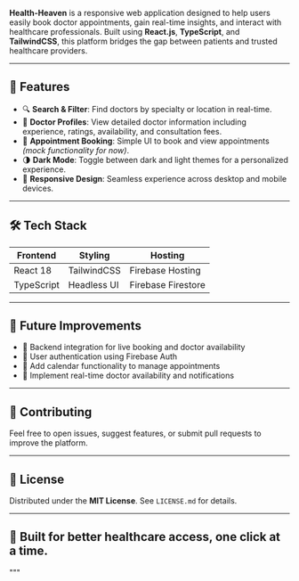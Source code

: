 
**Health-Heaven** is a responsive web application designed to help users easily book doctor appointments, gain real-time insights, and interact with healthcare professionals. Built using **React.js**, **TypeScript**, and **TailwindCSS**, this platform bridges the gap between patients and trusted healthcare providers.

---

## 🚀 Features

- 🔍 **Search & Filter**: Find doctors by specialty or location in real-time.
- 📄 **Doctor Profiles**: View detailed doctor information including experience, ratings, availability, and consultation fees.
- 📆 **Appointment Booking**: Simple UI to book and view appointments *(mock functionality for now)*.
- 🌗 **Dark Mode**: Toggle between dark and light themes for a personalized experience.
- 📱 **Responsive Design**: Seamless experience across desktop and mobile devices.

---

## 🛠 Tech Stack

| Frontend      | Styling       | Hosting            |
|---------------|---------------|---------------------|
| React 18      | TailwindCSS   | Firebase Hosting    |
| TypeScript    | Headless UI   | Firebase Firestore  |

---

## 🌟 Future Improvements

- 🔗 Backend integration for live booking and doctor availability
- 🔐 User authentication using Firebase Auth
- 📅 Add calendar functionality to manage appointments
- 🔔 Implement real-time doctor availability and notifications

---

## 🤝 Contributing

Feel free to open issues, suggest features, or submit pull requests to improve the platform.

---

## 📄 License

Distributed under the **MIT License**. See `LICENSE.md` for details.

---

## 💚 Built for better healthcare access, one click at a time.
"""
